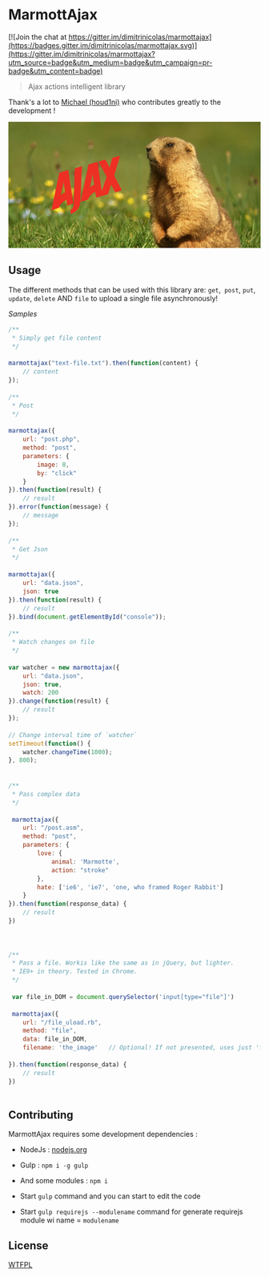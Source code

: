 # MarmottAjax

[![Join the chat at https://gitter.im/dimitrinicolas/marmottajax](https://badges.gitter.im/dimitrinicolas/marmottajax.svg)](https://gitter.im/dimitrinicolas/marmottajax?utm_source=badge&utm_medium=badge&utm_campaign=pr-badge&utm_content=badge)
> Ajax actions intelligent library

Thank's a lot to [Michael (houd1ni)](https://github.com/houd1ni) who contributes greatly to the development !

![Logo](image.jpg "logo")

## Usage

The different methods that can be used with this library are: `get`,` post`, `put`, `update`, `delete` AND `file` to upload a single file asynchronously!

*Samples*
```javascript
/**
 * Simply get file content
 */

marmottajax("text-file.txt").then(function(content) {
    // content
});

/**
 * Post
 */

marmottajax({
    url: "post.php",
    method: "post",
    parameters: {
        image: 8,
        by: "click"
    }
}).then(function(result) {
    // result
}).error(function(message) {
    // message
});

/**
 * Get Json
 */

marmottajax({
    url: "data.json",
    json: true
}).then(function(result) {
    // result
}).bind(document.getElementById("console"));

/**
 * Watch changes on file
 */

var watcher = new marmottajax({
    url: "data.json",
    json: true,
    watch: 200
}).change(function(result) {
    // result
});

// Change interval time of `watcher`
setTimeout(function() {
    watcher.changeTime(1000);
}, 800);


/**
 * Pass complex data
 */

 marmottajax({
    url: "/post.asm",
    method: "post",
    parameters: {
        love: {
            animal: 'Marmotte',
            action: "stroke"
        },
        hate: ['ie6', 'ie7', 'one, who framed Roger Rabbit']
    }
}).then(function(response_data) {
    // result
})



/**
 * Pass a file. Workis like the same as in jQuery, but lighter.
 * IE9+ in theory. Tested in Chrome.
 */

 var file_in_DOM = document.querySelector('input[type="file"]')

 marmottajax({
    url: "/file_uload.rb",
    method: "file",
    data: file_in_DOM,
    filename: 'the_image'   // Optional! If not presented, uses just 'file' automatically.

}).then(function(response_data) {
    // result
})
 
```

## Contributing

MarmottAjax requires some development dependencies :

 - NodeJs : [nodejs.org](http://nodejs.org/)
 - Gulp : `npm i -g gulp`
 - And some modules : `npm i`

 - Start `gulp` command and you can start to edit the code
 - Start `gulp requirejs --modulename` command for generate requirejs module wi name = `modulename`

## License

[WTFPL](http://www.wtfpl.net/)
